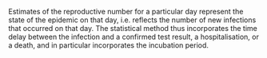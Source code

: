  Estimates of the reproductive number for a particular day represent the state of the epidemic on that day, i.e. reflects the number of new infections that occurred on that day. The statistical method thus incorporates the time delay between the infection and a confirmed test result, a hospitalisation, or a death, and in particular incorporates the incubation period.
